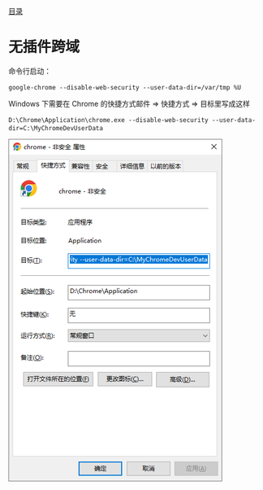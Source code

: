 [目录](./)
# 无插件跨域

命令行启动：

```
google-chrome --disable-web-security --user-data-dir=/var/tmp %U
```

Windows 下需要在 Chrome 的快捷方式邮件 => 快捷方式 => 目标里写成这样
```
D:\Chrome\Application\chrome.exe --disable-web-security --user-data-dir=C:\MyChromeDevUserData
```

![](./chrome-disable-web-securit-mode-setting.png)